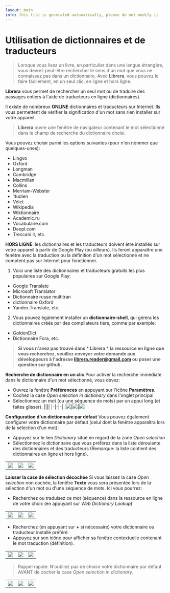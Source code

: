 ```yaml
---
layout: main
info: this file is generated automatically, please do not modify it
---
```


# Utilisation de dictionnaires et de traducteurs

> Lorsque vous lisez un livre, en particulier dans une langue étrangère, vous devrez peut-être rechercher le sens d'un mot que vous ne connaissez pas dans un dictionnaire. Avec **Librera**, vous pouvez le faire facilement, en un seul clic, en ligne et hors ligne.

**Librera** vous permet de rechercher un seul mot ou de traduire des passages entiers à l'aide de traducteurs en ligne (dictionnaires).

Il existe de nombreux **ONLINE** dictionnaires et traducteurs sur Internet. Ils vous permettent de vérifier la signification d'un mot sans rien installer sur votre appareil.
> **Librera** ouvre une fenêtre de navigateur contenant le mot sélectionné dans le champ de recherche du dictionnaire choisi.
 
Vous pouvez choisir parmi les options suivantes (pour n'en nommer que quelques-unes):

* Lingvo
* Oxford
* Longman
* Cambridge
* Macmillan
* Collins
* Merriam-Webster
* 1tudien
* Vdict
* Wikipedia
* Wiktionnaire
* Academic.ru
* Vocabulaire.com
* Deepl.com
* Treccani.it, etc.

**HORS LIGNE**: les dictionnaires et les traducteurs doivent être installés sur votre appareil à partir de Google Play (ou ailleurs). Ils feront apparaître une fenêtre avec la traduction ou la définition d'un mot sélectionné et ne comptent pas sur Internet pour fonctionner.

1. Voici une liste des dictionnaires et traducteurs gratuits les plus populaires sur Google Play:
* Google Translate
* Microsoft Translator
* Dictionnaire russe multitran
* dictionnaire Oxford
* Yandex.Translate, etc.
2. Vous pouvez également installer un **dictionnaire-shell**, qui gérera les dictionnaires créés par des compilateurs tiers, comme par exemple:
* GoldenDict
* Dictionnaire Fora, etc.
 
> **Si vous n'avez pas trouvé dans * Librera * la ressource en ligne que vous recherchez, veuillez envoyer votre demande aux développeurs à l'adresse librera.reader@gmail.com ou poser une question sur github.**

**Recherche de dictionnaire en un clic**
Pour activer la recherche immédiate dans le dictionnaire d'un mot sélectionné, vous devez:
* Ouvrez la fenêtre **Préférences** en appuyant sur l'icône **Paramètres**.
* Cochez la case _Open selection in dictionary_ dans l'onglet principal
* Sélectionnez un mot (ou une séquence de mots) par un appui long (et faites glisser).
||||
|-|-|-|
|![](1.jpg)|![](2.jpg)|![](3.jpg)|

**Configuration d'un dictionnaire par défaut**
Vous pouvez également configurer votre dictionnaire par défaut (celui dont la fenêtre apparaîtra lors de la sélection d'un mot):
* Appuyez sur le lien _Dictionary_ situé en regard de la zone _Open selection_
* Sélectionnez le dictionnaire que vous préférez dans la liste déroulante des dictionnaires et des traducteurs (Remarque: la liste contient des dictionnaires en ligne et hors ligne).

||||
|-|-|-|
|![](4.jpg)|![](55.jpg)|![](66.jpg)|

**Laisser la case de sélection décochée**
Si vous laissez la case _Open selection_ non cochée, la fenêtre **Texte** vous sera présentée lors de la sélection d'un mot ou d'une séquence de mots. Ici vous pourrez:
* Recherchez ou traduisez ce mot (séquence) dans la ressource en ligne de votre choix (en appuyant sur _Web Dictionary Lookup_)

||||
|-|-|-|
|![](7.jpg)|![](8.jpg)|![](9.jpg)|

* Recherchez (en appuyant sur **+** si nécessaire) votre dictionnaire ou traducteur installé préféré.
* Appuyez sur son icône pour afficher sa fenêtre contextuelle contenant le mot traduction (définition).

||||
|-|-|-|
|![](10.jpg)|![](11.jpg)|![](12.jpg)|

> Rappel rapide: N'oubliez pas de choisir votre dictionnaire par défaut AVANT de cocher la case _Open selection in dictionary_.

||||
|-|-|-|
|![](13.jpg)|![](55.jpg)|![](66.jpg)|
